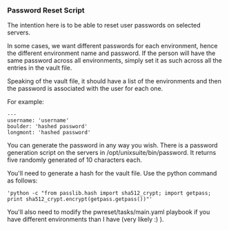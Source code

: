 ### Password Reset Script

The intention here is to be able to reset user passwords on selected servers.

In some cases, we want different passwords for each environment, hence the different environment name and password. If the person will have the same password across all environments, simply set it as such across all the entries in the vault file.

Speaking of the vault file, it should have a list of the environments and then the password is associated with the user for each one.

For example:

    ---
    username: 'username'
    boulder: 'hashed password'
    longmont: 'hashed password'

You can generate the password in any way you wish. There is a password generation script on the servers in /opt/unixsuite/bin/password. It returns five randomly generated of 10 characters each.

You'll need to generate a hash for the vault file. Use the python command as follows:

    'python -c "from passlib.hash import sha512_crypt; import getpass; print sha512_crypt.encrypt(getpass.getpass())"'

You'll also need to modify the pwreset/tasks/main.yaml playbook if you have different environments than I have (very likely :) ).

